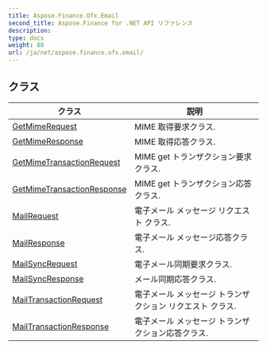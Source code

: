 ```yaml
---
title: Aspose.Finance.Ofx.Email
second_title: Aspose.Finance for .NET API リファレンス
description: 
type: docs
weight: 80
url: /ja/net/aspose.finance.ofx.email/
---
```



## クラス

| クラス | 説明 |
| --- | --- |
| [GetMimeRequest](./getmimerequest/) | MIME 取得要求クラス. |
| [GetMimeResponse](./getmimeresponse/) | MIME 取得応答クラス. |
| [GetMimeTransactionRequest](./getmimetransactionrequest/) | MIME get トランザクション要求クラス. |
| [GetMimeTransactionResponse](./getmimetransactionresponse/) | MIME get トランザクション応答クラス. |
| [MailRequest](./mailrequest/) | 電子メール メッセージ リクエスト クラス. |
| [MailResponse](./mailresponse/) | 電子メール メッセージ応答クラス. |
| [MailSyncRequest](./mailsyncrequest/) | 電子メール同期要求クラス. |
| [MailSyncResponse](./mailsyncresponse/) | メール同期応答クラス. |
| [MailTransactionRequest](./mailtransactionrequest/) | 電子メール メッセージ トランザクション リクエスト クラス. |
| [MailTransactionResponse](./mailtransactionresponse/) | 電子メール メッセージ トランザクション応答クラス. |


